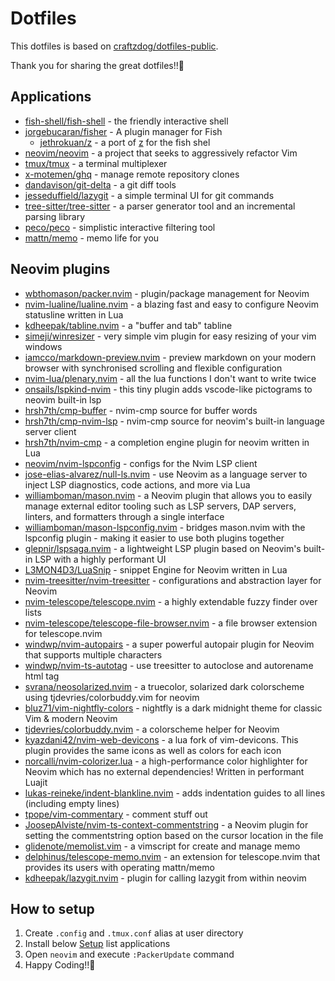 # Dotfiles
This dotfiles is based on [craftzdog/dotfiles-public](https://github.com/craftzdog/dotfiles-public).

Thank you for sharing the great dotfiles!!🌈

## Applications
- [fish-shell/fish-shell](https://github.com/fish-shell/fish-shell) - the friendly interactive shell
- [jorgebucaran/fisher](https://github.com/jorgebucaran/fisher) - A plugin manager for Fish
  - [jethrokuan/z](https://github.com/jethrokuan/z) - a port of [z](https://github.com/rupa/z) for the fish shel
- [neovim/neovim](https://github.com/neovim/neovim) - a project that seeks to aggressively refactor Vim 
- [tmux/tmux](https://github.com/tmux/tmux) - a terminal multiplexer
- [x-motemen/ghq](https://github.com/x-motemen/ghq) - manage remote repository clones
- [dandavison/git-delta](https://github.com/dandavison/delta) - a git diff tools
- [jesseduffield/lazygit](https://github.com/jesseduffield/lazygit) - a simple terminal UI for git commands
- [tree-sitter/tree-sitter](https://github.com/tree-sitter/tree-sitter) - a parser generator tool and an incremental parsing library
- [peco/peco](https://github.com/peco/peco) - simplistic interactive filtering tool
- [mattn/memo](https://github.com/mattn/memo) - memo life for you

## Neovim plugins
- [wbthomason/packer.nvim](https://github.com/wbthomason/packer.nvim) - plugin/package management for Neovim
- [nvim-lualine/lualine.nvim](https://github.com/nvim-lualine/lualine.nvim) - a blazing fast and easy to configure Neovim statusline written in Lua
- [kdheepak/tabline.nvim](https://github.com/kdheepak/tabline.nvim) - a "buffer and tab" tabline
- [simeji/winresizer](https://github.com/simeji/winresizer) - very simple vim plugin for easy resizing of your vim windows
- [iamcco/markdown-preview.nvim](https://github.com/iamcco/markdown-preview.nvim) - preview markdown on your modern browser with synchronised scrolling and flexible configuration
- [nvim-lua/plenary.nvim](https://github.com/nvim-lua/plenary.nvim) - all the lua functions I don't want to write twice
- [onsails/lspkind-nvim](https://github.com/onsails/lspkind.nvim) - this tiny plugin adds vscode-like pictograms to neovim built-in lsp
- [hrsh7th/cmp-buffer](https://github.com/hrsh7th/cmp-buffer) - nvim-cmp source for buffer words
- [hrsh7th/cmp-nvim-lsp](https://github.com/hrsh7th/cmp-nvim-lsp) - nvim-cmp source for neovim's built-in language server client
- [hrsh7th/nvim-cmp](https://github.com/hrsh7th/nvim-cmp) - a completion engine plugin for neovim written in Lua
- [neovim/nvim-lspconfig](https://github.com/neovim/nvim-lspconfig) - configs for the Nvim LSP client 
- [jose-elias-alvarez/null-ls.nvim](https://github.com/jose-elias-alvarez/null-ls.nvim) - use Neovim as a language server to inject LSP diagnostics, code actions, and more via Lua
- [williamboman/mason.nvim](https://github.com/williamboman/mason.nvim) - a Neovim plugin that allows you to easily manage external editor tooling such as LSP servers, DAP servers, linters, and formatters through a single interface
- [williamboman/mason-lspconfig.nvim](https://github.com/williamboman/mason-lspconfig.nvim) - bridges mason.nvim with the lspconfig plugin - making it easier to use both plugins together 
- [glepnir/lspsaga.nvim](https://github.com/glepnir/lspsaga.nvim) - a lightweight LSP plugin based on Neovim's built-in LSP with a highly performant UI
- [L3MON4D3/LuaSnip](https://github.com/L3MON4D3/LuaSnip) - snippet Engine for Neovim written in Lua
- [nvim-treesitter/nvim-treesitter](https://github.com/nvim-treesitter/nvim-treesitter) - configurations and abstraction layer for Neovim
- [nvim-telescope/telescope.nvim](https://github.com/nvim-telescope/telescope.nvim) - a highly extendable fuzzy finder over lists
- [nvim-telescope/telescope-file-browser.nvim](https://github.com/nvim-telescope/telescope-file-browser.nvim) - a file browser extension for telescope.nvim 
- [windwp/nvim-autopairs](https://github.com/windwp/nvim-autopairs) - a super powerful autopair plugin for Neovim that supports multiple characters
- [windwp/nvim-ts-autotag](https://github.com/windwp/nvim-ts-autotag) - use treesitter to autoclose and autorename html tag
- [svrana/neosolarized.nvim](https://github.com/svrana/neosolarized.nvim) - a truecolor, solarized dark colorscheme using tjdevries/colorbuddy.vim for neovim
- [bluz71/vim-nightfly-colors](https://github.com/bluz71/vim-nightfly-colors) - nightfly is a dark midnight theme for classic Vim & modern Neovim
- [tjdevries/colorbuddy.nvim](https://github.com/tjdevries/colorbuddy.nvim) - a colorscheme helper for Neovim
- [kyazdani42/nvim-web-devicons](https://github.com/nvim-tree/nvim-web-devicons) - a lua fork of vim-devicons. This plugin provides the same icons as well as colors for each icon
- [norcalli/nvim-colorizer.lua](https://github.com/norcalli/nvim-colorizer.lua) - a high-performance color highlighter for Neovim which has no external dependencies! Written in performant Luajit
- [lukas-reineke/indent-blankline.nvim](https://github.com/lukas-reineke/indent-blankline.nvim) - adds indentation guides to all lines (including empty lines)
- [tpope/vim-commentary](https://github.com/tpope/vim-commentary) - comment stuff out
- [JoosepAlviste/nvim-ts-context-commentstring](https://github.com/JoosepAlviste/nvim-ts-context-commentstring) - a Neovim plugin for setting the commentstring option based on the cursor location in the file
- [glidenote/memolist.vim](https://github.com/glidenote/memolist.vim) - a vimscript for create and manage memo
- [delphinus/telescope-memo.nvim](https://github.com/delphinus/telescope-memo.nvim) - an extension for telescope.nvim that provides its users with operating mattn/memo
- [kdheepak/lazygit.nvim](https://github.com/kdheepak/lazygit.nvim) - plugin for calling lazygit from within neovim

## How to setup
1. Create `.config` and `.tmux.conf` alias at user directory
2. Install below [Setup](#Setup) list applications
3. Open `neovim` and execute `:PackerUpdate` command
4. Happy Coding!!🍻
